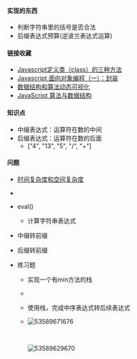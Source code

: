 #### 实现的东西

* 判断字符串里的括号是否合法
* 后缀表达式预算(逆波兰表达式运算)



#### 链接收藏

* [Javascript定义类（class）的三种方法](http://www.ruanyifeng.com/blog/2012/07/three_ways_to_define_a_javascript_class.html)
* [Javascript 面向对象编程（一）：封装](http://www.ruanyifeng.com/blog/2010/05/object-oriented_javascript_encapsulation.html)
* [数据结构和算法动态可视化](https://visualgo.net/zh)
* [JavaScript 算法与数据结构](https://github.com/trekhleb/javascript-algorithms/blob/master/README.zh-CN.md)

#### 知识点

* 中缀表达式：运算符在数的中间
* 后缀表达式：运算符在数的后面
  * ["4", "13", "5", "/", "+"]

#### 问题

* [时间复杂度和空间复杂度](https://blog.csdn.net/zxm490484080/article/details/72210501)
* ​


* eval()
  * 计算字符串表达式
* 中缀转前缀
* 后缀转前缀


* 练习题

  * 实现一个有min方法的栈

  * ​

  * 使用栈，完成中序表达式转后续表达式

  * ![53589671676](C:\Users\Administrator\AppData\Local\Temp\1535896716760.png)

    ​

    ![53589629670](C:\Users\Administrator\AppData\Local\Temp\1535896296703.png)